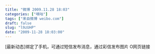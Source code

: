 ```yaml
---
title: "微博 2009.11.28 18:03"
categories: ["嘀咕"]
tags: ["来自微博 weibo.com"]
draft: false
slug: "l9zUHP"
date: "2009-11-28 18:03:00"
---
```


<p>[最新动态]绑定了手机，可通过短信发布消息，通过彩信发布图片 O网页链接 　 ​​​​</p>
